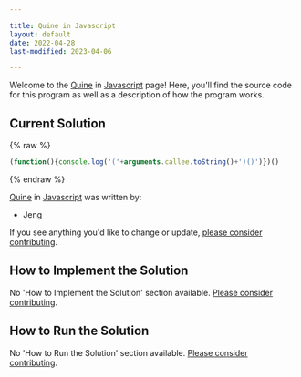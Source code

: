```yaml
---

title: Quine in Javascript
layout: default
date: 2022-04-28
last-modified: 2023-04-06

---
```


Welcome to the [Quine](https://sampleprograms.io/projects/quine) in [Javascript](https://sampleprograms.io/languages/javascript) page! Here, you'll find the source code for this program as well as a description of how the program works.

## Current Solution

{% raw %}

```javascript
(function(){console.log('('+arguments.callee.toString()+')()')})()
```

{% endraw %}

[Quine](https://sampleprograms.io/projects/quine) in [Javascript](https://sampleprograms.io/languages/javascript) was written by:

- Jeng

If you see anything you'd like to change or update, [please consider contributing](https://github.com/TheRenegadeCoder/sample-programs).

## How to Implement the Solution

No 'How to Implement the Solution' section available. [Please consider contributing](https://github.com/TheRenegadeCoder/sample-programs-website).

## How to Run the Solution

No 'How to Run the Solution' section available. [Please consider contributing](https://github.com/TheRenegadeCoder/sample-programs-website).